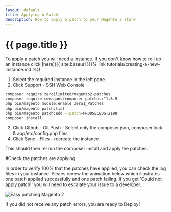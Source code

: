 ```yaml
---
layout: default
title: Applying A Patch
description: How to apply a patch to your Magento 2 store
---
```


# {{ page.title }}
To apply a patch you will need a instance. If you don't know how to roll up an instance click [here]({{ site.baseurl }}{% link tutorials/creating-a-new-instance.md %})

1. Select the required instance in the left pane
2. Click Support - SSH Web Console

```sh
composer require zero1limited/magento2-patches
composer require cweagans/composer-patches:^1.6.5
php bin/magento module:enable Zero1_Patches
php bin/magento patch:list
php bin/magento patch:add --patch=PRODSECBUG-2198
composer install
```

3. Click Github - Git Push - Select only the composer.json, composer.lock & app/etc/config.php files
4. Click Sync - Files - recreate the instance

This should then re-run the composer install and apply the patches.

#Check the patches are applying

In order to verify 100% that the patches have applied, you can check the log files in your instance. Pleaes review the animation below which illustrates one patch applied successfully and one patch failing. If you get 'Could not apply patch!' you will need to escalate your issue to a developer.

![Easy patching Magento 2](http://g.recordit.co/YOXdwAL20K.gif)

If you did not receive any patch errors, you are  ready to Deploy!
